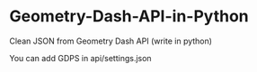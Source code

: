 # Geometry-Dash-API-in-Python
Clean JSON from Geometry Dash API (write in python)

You can add GDPS in api/settings.json
